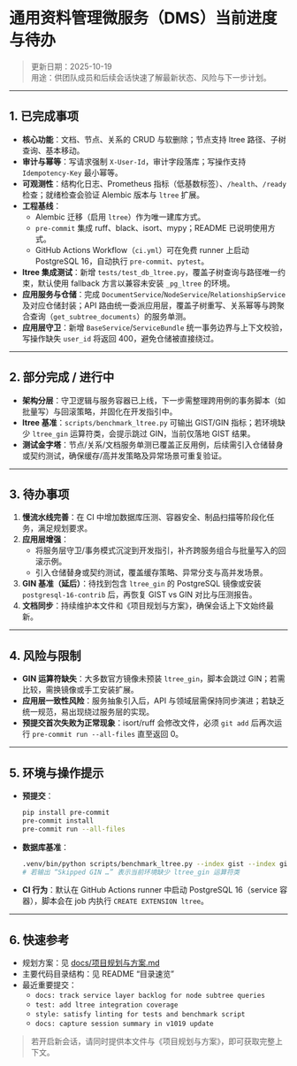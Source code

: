 # 通用资料管理微服务（DMS）当前进度与待办

> 更新日期：2025-10-19  
> 用途：供团队成员和后续会话快速了解最新状态、风险与下一步计划。

---

## 1. 已完成事项

- **核心功能**：文档、节点、关系的 CRUD 与软删除；节点支持 ltree 路径、子树查询、基本移动。
- **审计与幂等**：写请求强制 `X-User-Id`，审计字段落库；写操作支持 `Idempotency-Key` 最小幂等。
- **可观测性**：结构化日志、Prometheus 指标（低基数标签）、`/health`、`/ready` 检查；就绪检查会验证 Alembic 版本与 `ltree` 扩展。
- **工程基线**：
  - Alembic 迁移（启用 `ltree`）作为唯一建库方式。
  - `pre-commit` 集成 ruff、black、isort、mypy；README 已说明使用方式。
  - GitHub Actions Workflow（`ci.yml`）可在免费 runner 上启动 PostgreSQL 16，自动执行 `pre-commit`、`pytest`。
- **ltree 集成测试**：新增 `tests/test_db_ltree.py`，覆盖子树查询与路径唯一约束，默认使用 fallback 方言以兼容未安装 `_pg_ltree` 的环境。
- **应用服务与仓储**：完成 `DocumentService`/`NodeService`/`RelationshipService` 及对应仓储封装；API 路由统一委派应用层，覆盖子树重写、关系幂等与跨聚合查询（`get_subtree_documents`）的服务单测。
- **应用层守卫**：新增 `BaseService`/`ServiceBundle` 统一事务边界与上下文校验，写操作缺失 `user_id` 将返回 400，避免仓储被直接绕过。

---

## 2. 部分完成 / 进行中

- **架构分层**：守卫逻辑与服务容器已上线，下一步需整理跨用例的事务脚本（如批量写）与回滚策略，并固化在开发指引中。
- **ltree 基准**：`scripts/benchmark_ltree.py` 可输出 GIST/GIN 指标；若环境缺少 `ltree_gin` 运算符类，会提示跳过 GIN，当前仅落地 GIST 结果。
- **测试金字塔**：节点/关系/文档服务单测已覆盖正反用例，后续需引入仓储替身或契约测试，确保缓存/高并发策略及异常场景可重复验证。

---

## 3. 待办事项

1. **慢流水线完善**：在 CI 中增加数据库压测、容器安全、制品扫描等阶段化任务，满足规划要求。
2. **应用层增强**：
   - 将服务层守卫/事务模式沉淀到开发指引，补齐跨服务组合与批量写入的回滚示例。
   - 引入仓储替身或契约测试，覆盖缓存策略、异常分支与高并发场景。
3. **GIN 基准（延后）**：待找到包含 `ltree_gin` 的 PostgreSQL 镜像或安装 `postgresql-16-contrib` 后，再恢复 GIST vs GIN 对比与压测报告。
4. **文档同步**：持续维护本文件和《项目规划与方案》，确保会话上下文始终最新。

---

## 4. 风险与限制

- **GIN 运算符缺失**：大多数官方镜像未预装 `ltree_gin`，脚本会跳过 GIN；若需比较，需换镜像或手工安装扩展。
- **应用层一致性风险**：服务抽象引入后，API 与领域层需保持同步演进；若缺乏统一规范，易出现绕过服务层的实现。
- **预提交首次失败为正常现象**：isort/ruff 会修改文件，必须 `git add` 后再次运行 `pre-commit run --all-files` 直至返回 0。

---

## 5. 环境与操作提示

- **预提交**：
  ```bash
  pip install pre-commit
  pre-commit install
  pre-commit run --all-files
  ```
- **数据库基准**：
  ```bash
  .venv/bin/python scripts/benchmark_ltree.py --index gist --index gin --samples 30 --breadth 5 --depth 4
  # 若输出 “Skipped GIN …” 表示当前环境缺少 ltree_gin 运算符类
  ```
- **CI 行为**：默认在 GitHub Actions runner 中启动 PostgreSQL 16（service 容器），脚本会在 job 内执行 `CREATE EXTENSION ltree`。

---

## 6. 快速参考

- 规划方案：见 [docs/项目规划与方案.md](项目规划与方案.md)
- 主要代码目录结构：见 README “目录速览”
- 最近重要提交：
  - `docs: track service layer backlog for node subtree queries`
  - `test: add ltree integration coverage`
  - `style: satisfy linting for tests and benchmark script`
  - `docs: capture session summary in v1019 update`

> 若开启新会话，请同时提供本文件与《项目规划与方案》，即可获取完整上下文。
